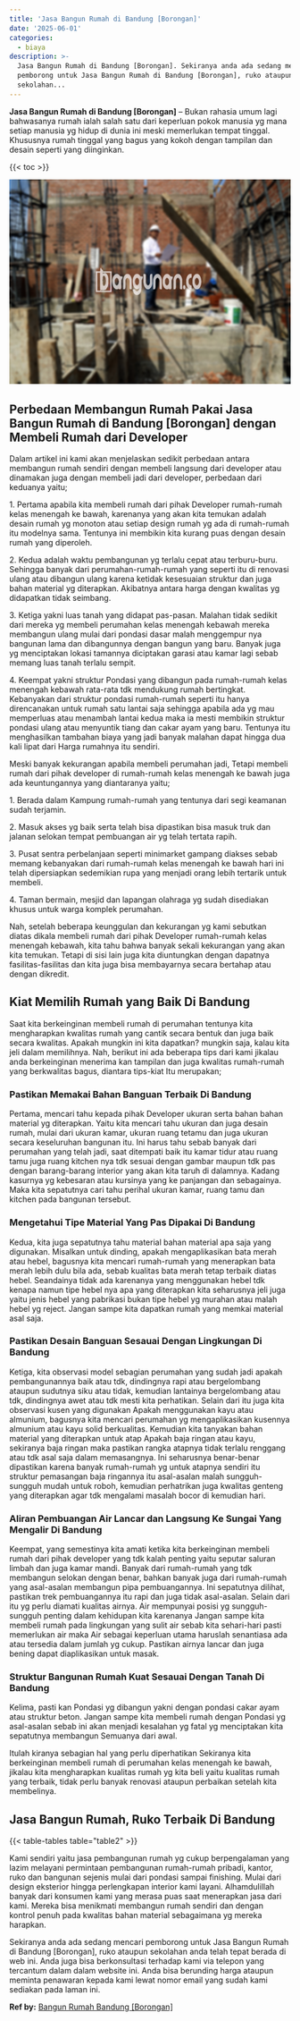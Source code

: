 ```yaml
---
title: 'Jasa Bangun Rumah di Bandung [Borongan]'
date: '2025-06-01'
categories:
  - biaya
description: >-
  Jasa Bangun Rumah di Bandung [Borongan]. Sekiranya anda ada sedang mencari
  pemborong untuk Jasa Bangun Rumah di Bandung [Borongan], ruko ataupun
  sekolahan...
---
```


**Jasa Bangun Rumah di Bandung \[Borongan\]** – Bukan rahasia umum lagi bahwasanya rumah ialah salah satu dari keperluan pokok manusia yg mana setiap manusia yg hidup di dunia ini meski memerlukan tempat tinggal. Khususnya rumah tinggal yang bagus yang kokoh dengan tampilan dan desain seperti yang diinginkan.

{{< toc >}}

![Jasa Bangun Rumah di Bandung [Borongan]](/images/borong-bangunan-03.png)

## Perbedaan Membangun Rumah Pakai Jasa Bangun Rumah di Bandung \[Borongan\] dengan Membeli Rumah dari Developer

Dalam artikel ini kami akan menjelaskan sedikit perbedaan antara membangun rumah sendiri dengan membeli langsung dari developer atau dinamakan juga dengan membeli jadi dari developer, perbedaan dari keduanya yaitu;

1\. Pertama apabila kita membeli rumah dari pihak Developer rumah-rumah kelas menengah ke bawah, karenanya yang akan kita temukan adalah desain rumah yg monoton atau setiap design rumah yg ada di rumah-rumah itu modelnya sama. Tentunya ini membikin kita kurang puas dengan desain rumah yang diperoleh.

2\. Kedua adalah waktu pembangunan yg terlalu cepat atau terburu-buru. Sehingga banyak dari perumahan-rumah-rumah yang seperti itu di renovasi ulang atau dibangun ulang karena ketidak kesesuaian struktur dan juga bahan material yg diterapkan. Akibatnya antara harga dengan kwalitas yg didapatkan tidak seimbang.

3\. Ketiga yakni luas tanah yang didapat pas-pasan. Malahan tidak sedikit dari mereka yg membeli perumahan kelas menengah kebawah mereka membangun ulang mulai dari pondasi dasar malah menggempur nya bangunan lama dan dibangunnya dengan bangun yang baru. Banyak juga yg menciptakan lokasi tamannya diciptakan garasi atau kamar lagi sebab memang luas tanah terlalu sempit.

4\. Keempat yakni struktur Pondasi yang dibangun pada rumah-rumah kelas menengah kebawah rata-rata tdk mendukung rumah bertingkat. Kebanyakan dari struktur pondasi rumah-rumah seperti itu hanya direncanakan untuk rumah satu lantai saja sehingga apabila ada yg mau memperluas atau menambah lantai kedua maka ia mesti membikin struktur pondasi ulang atau menyuntik tiang dan cakar ayam yang baru. Tentunya itu menghasilkan tambahan biaya yang jadi banyak malahan dapat hingga dua kali lipat dari Harga rumahnya itu sendiri.

Meski banyak kekurangan apabila membeli perumahan jadi, Tetapi membeli rumah dari pihak developer di rumah-rumah kelas menengah ke bawah juga ada keuntungannya yang diantaranya yaitu;

1\. Berada dalam Kampung rumah-rumah yang tentunya dari segi keamanan sudah terjamin.

2\. Masuk akses yg baik serta telah bisa dipastikan bisa masuk truk dan jalanan selokan tempat pembuangan air yg telah tertata rapih.

3\. Pusat sentra perbelanjaan seperti minimarket gampang diakses sebab memang kebanyakan dari rumah-rumah kelas menengah ke bawah hari ini telah dipersiapkan sedemikian rupa yang menjadi orang lebih tertarik untuk membeli.

4\. Taman bermain, mesjid dan lapangan olahraga yg sudah disediakan khusus untuk warga komplek perumahan.

Nah, setelah beberapa keunggulan dan kekurangan yg kami sebutkan diatas dikala membeli rumah dari pihak Developer rumah-rumah kelas menengah kebawah, kita tahu bahwa banyak sekali kekurangan yang akan kita temukan. Tetapi di sisi lain juga kita diuntungkan dengan dapatnya fasilitas-fasilitas dan kita juga bisa membayarnya secara bertahap atau dengan dikredit.

## Kiat Memilih Rumah yang Baik Di Bandung

Saat kita berkeinginan membeli rumah di perumahan tentunya kita mengharapkan kwalitas rumah yang cantik secara bentuk dan juga baik secara kwalitas. Apakah mungkin ini kita dapatkan? mungkin saja, kalau kita jeli dalam memilihnya. Nah, berikut ini ada beberapa tips dari kami jikalau anda berkeinginan menerima kan tampilan dan juga kwalitas rumah-rumah yang berkwalitas bagus, diantara tips-kiat Itu merupakan;

### Pastikan Memakai Bahan Banguan Terbaik Di Bandung

Pertama, mencari tahu kepada pihak Developer ukuran serta bahan bahan material yg diterapkan. Yaitu kita mencari tahu ukuran dan juga desain rumah, mulai dari ukuran kamar, ukuran ruang tetamu dan juga ukuran secara keseluruhan bangunan itu. Ini harus tahu sebab banyak dari perumahan yang telah jadi, saat ditempati baik itu kamar tidur atau ruang tamu juga ruang kitchen nya tdk sesuai dengan gambar maupun tdk pas dengan barang-barang interior yang akan kita taruh di dalamnya. Kadang kasurnya yg kebesaran atau kursinya yang ke panjangan dan sebagainya. Maka kita sepatutnya cari tahu perihal ukuran kamar, ruang tamu dan kitchen pada bangunan tersebut.

### Mengetahui Tipe Material Yang Pas Dipakai Di Bandung

Kedua, kita juga sepatutnya tahu material bahan material apa saja yang digunakan. Misalkan untuk dinding, apakah mengaplikasikan bata merah atau hebel, bagusnya kita mencari rumah-rumah yang menerapkan bata merah lebih dulu bila ada, sebab kualitas bata merah tetap terbaik diatas hebel. Seandainya tidak ada karenanya yang menggunakan hebel tdk kenapa namun tipe hebel nya apa yang diterapkan kita seharusnya jeli juga yaitu jenis hebel yang pabrikasi bukan tipe hebel yg murahan atau malah hebel yg reject. Jangan sampe kita dapatkan rumah yang memkai material asal saja.

### Pastikan Desain Banguan Sesauai Dengan Lingkungan Di Bandung

Ketiga, kita observasi model sebagian perumahan yang sudah jadi apakah pembangunannya baik atau tdk, dindingnya rapi atau bergelombang ataupun sudutnya siku atau tidak, kemudian lantainya bergelombang atau tdk, dindingnya awet atau tdk mesti kita perhatikan. Selain dari itu juga kita observasi kusen yang digunakan Apakah menggunakan kayu atau almunium, bagusnya kita mencari perumahan yg mengaplikasikan kusennya almunium atau kayu solid berkualitas. Kemudian kita tanyakan bahan material yang diterapkan untuk atap Apakah baja ringan atau kayu, sekiranya baja ringan maka pastikan rangka atapnya tidak terlalu renggang atau tdk asal saja dalam memasangnya. Ini seharusnya benar-benar dipastikan karena banyak rumah-rumah yg untuk atapnya sendiri itu struktur pemasangan baja ringannya itu asal-asalan malah sungguh-sungguh mudah untuk roboh, kemudian perhatrikan juga kwalitas genteng yang diterapkan agar tdk mengalami masalah bocor di kemudian hari.

### Aliran Pembuangan Air Lancar dan Langsung Ke Sungai Yang Mengalir Di Bandung

Keempat, yang semestinya kita amati ketika kita berkeinginan membeli rumah dari pihak developer yang tdk kalah penting yaitu seputar saluran limbah dan juga kamar mandi. Banyak dari rumah-rumah yang tdk membangun selokan dengan benar, bahkan banyak juga dari rumah-rumah yang asal-asalan membangun pipa pembuangannya. Ini sepatutnya dilihat, pastikan trek pembuangannya itu rapi dan juga tidak asal-asalan. Selain dari itu yg perlu diamati kualitas airnya. Air mempunyai posisi yg sungguh-sungguh penting dalam kehidupan kita karenanya Jangan sampe kita membeli rumah pada lingkungan yang sulit air sebab kita sehari-hari pasti memerlukan air maka Air sebagai keperluan utama haruslah senantiasa ada atau tersedia dalam jumlah yg cukup. Pastikan airnya lancar dan juga bening dapat diaplikasikan untuk masak.

### Struktur Bangunan Rumah Kuat Sesauai Dengan Tanah Di Bandung

Kelima, pasti kan Pondasi yg dibangun yakni dengan pondasi cakar ayam atau struktur beton. Jangan sampe kita membeli rumah dengan Pondasi yg asal-asalan sebab ini akan menjadi kesalahan yg fatal yg menciptakan kita sepatutnya membangun Semuanya dari awal.

Itulah kiranya sebagian hal yang perlu diperhatikan Sekiranya kita berkeinginan membeli rumah di perumahan kelas menengah ke bawah, jikalau kita mengharapkan kualitas rumah yg kita beli yaitu kualitas rumah yang terbaik, tidak perlu banyak renovasi ataupun perbaikan setelah kita membelinya.

## Jasa Bangun Rumah, Ruko Terbaik Di Bandung

{{< table-tables table="table2" >}}

Kami sendiri yaitu jasa pembangunan rumah yg cukup berpengalaman yang lazim melayani permintaan pembangunan rumah-rumah pribadi, kantor, ruko dan bangunan sejenis mulai dari pondasi sampai finishing. Mulai dari design eksterior hingga perlengkapan interior kami layani. Alhamdulillah banyak dari konsumen kami yang merasa puas saat menerapkan jasa dari kami. Mereka bisa menikmati membangun rumah sendiri dan dengan kontrol penuh pada kwalitas bahan material sebagaimana yg mereka harapkan.

Sekiranya anda ada sedang mencari pemborong untuk Jasa Bangun Rumah di Bandung \[Borongan\], ruko ataupun sekolahan anda telah tepat berada di web ini. Anda juga bisa berkonsultasi terhadap kami via telepon yang tercantum dalam dalam website ini. Anda bisa berunding harga ataupun meminta penawaran kepada kami lewat nomor email yang sudah kami sediakan pada laman ini.

**Ref by:** [Bangun Rumah Bandung [Borongan]](https://id.wikipedia.org/wiki/Bangun)
